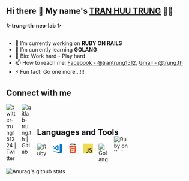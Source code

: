 ## Hi there 👋 My name's [TRAN HUU TRUNG](https://github.com/trung-th-neo-lab) 🙋‍♂️
 **✨ trung-th-neo-lab ✨**
##
- 🔭 I’m currently working on **RUBY ON RAILS**
- 🌱 I’m currently learning **GOLANG**
- 💬 Bio: Work hard - Play hard
- 📫 How to reach me: [Facebook - @trantrung1512](https://www.facebook.com/trantrung1512), [Gmail - @trung.th](mailto:trung.th@neo-lab.vn)
- ⚡ Fun fact: Go one more...!!!

## Connect with me
<a href="https://twitter.com/trung151224">
    <img alt="twitter-trung151224 | Twitter" align="left" width="26px" style="margin-right:15px" src="https://raw.githubusercontent.com/tonka3000/tonka3000/master/assets/twitter.svg" />
 </a>
<a href="https://gitlab.com/trung.th">
  <img alt="gitlab-trung.th | Gitlab" align="left" width="26px" style="margin-right:15px" src="https://raw.githubusercontent.com/tonka3000/tonka3000/master/assets/gitlab.svg" />
</a>

<br />
<br />

## Languages and Tools
<img alt="Ruby" align="left" width="26px" style="margin-right:15px" src="https://design-image.s3-us-west-2.amazonaws.com/upload/ruby.png" />
<img alt="Visual Studio Code" align="left" width="26px" style="margin-right:15px" src="https://raw.githubusercontent.com/github/explore/80688e429a7d4ef2fca1e82350fe8e3517d3494d/topics/visual-studio-code/visual-studio-code.png" />
<img alt="HTML5" align="left" width="26px" style="margin-right:15px" src="https://raw.githubusercontent.com/github/explore/80688e429a7d4ef2fca1e82350fe8e3517d3494d/topics/html/html.png" />
<img alt="JavaScript" align="left" width="26px" style="margin-right:15px" src="https://raw.githubusercontent.com/github/explore/80688e429a7d4ef2fca1e82350fe8e3517d3494d/topics/javascript/javascript.png" />
<img alt="Golang" align="left" width="26px" style="margin-right:15px" src="https://design-image.s3-us-west-2.amazonaws.com/upload/golang.png" />
<img alt="Ruby on Rails" align="left" width="40px" height="40px" style="margin-right:15px; margin-top: -20px" src="https://design-image.s3-us-west-2.amazonaws.com/upload/rails-logo.svg" />

<br />
<br />
<br />

![Anurag's github stats](https://github-readme-stats.vercel.app/api?username=trung-th-neo-lab&show_icons=true&theme=synthwave)


